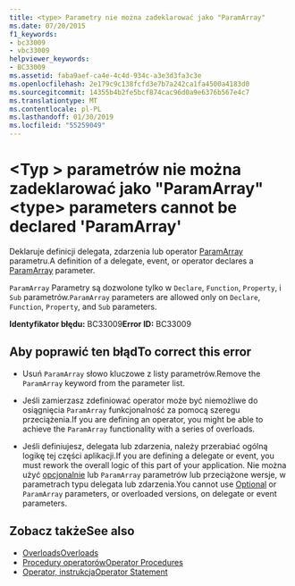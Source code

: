 ```yaml
---
title: <type> Parametry nie można zadeklarować jako "ParamArray"
ms.date: 07/20/2015
f1_keywords:
- bc33009
- vbc33009
helpviewer_keywords:
- BC33009
ms.assetid: faba9aef-ca4e-4c4d-934c-a3e3d3fa3c3e
ms.openlocfilehash: 2e179c9c138fcfd3e7b7a242ca1fa4500a4183d0
ms.sourcegitcommit: 14355b4b2fe5bcf874cac96d0a9e6376b567e4c7
ms.translationtype: MT
ms.contentlocale: pl-PL
ms.lasthandoff: 01/30/2019
ms.locfileid: "55259049"
---
```

# <a name="type-parameters-cannot-be-declared-paramarray"></a><span data-ttu-id="6d43b-102">\<Typ > parametrów nie można zadeklarować jako "ParamArray"</span><span class="sxs-lookup"><span data-stu-id="6d43b-102">\<type> parameters cannot be declared 'ParamArray'</span></span>
<span data-ttu-id="6d43b-103">Deklaruje definicji delegata, zdarzenia lub operator [ParamArray](../../visual-basic/language-reference/modifiers/paramarray.md) parametru.</span><span class="sxs-lookup"><span data-stu-id="6d43b-103">A definition of a delegate, event, or operator declares a [ParamArray](../../visual-basic/language-reference/modifiers/paramarray.md) parameter.</span></span>  
  
 <span data-ttu-id="6d43b-104">`ParamArray` Parametry są dozwolone tylko w `Declare`, `Function`, `Property`, i `Sub` parametrów.</span><span class="sxs-lookup"><span data-stu-id="6d43b-104">`ParamArray` parameters are allowed only on `Declare`, `Function`, `Property`, and `Sub` parameters.</span></span>  
  
 <span data-ttu-id="6d43b-105">**Identyfikator błędu:** BC33009</span><span class="sxs-lookup"><span data-stu-id="6d43b-105">**Error ID:** BC33009</span></span>  
  
## <a name="to-correct-this-error"></a><span data-ttu-id="6d43b-106">Aby poprawić ten błąd</span><span class="sxs-lookup"><span data-stu-id="6d43b-106">To correct this error</span></span>  
  
-   <span data-ttu-id="6d43b-107">Usuń `ParamArray` słowo kluczowe z listy parametrów.</span><span class="sxs-lookup"><span data-stu-id="6d43b-107">Remove the `ParamArray` keyword from the parameter list.</span></span>  
  
-   <span data-ttu-id="6d43b-108">Jeśli zamierzasz zdefiniować operator może być niemożliwe do osiągnięcia `ParamArray` funkcjonalność za pomocą szeregu przeciążenia.</span><span class="sxs-lookup"><span data-stu-id="6d43b-108">If you are defining an operator, you might be able to achieve the `ParamArray` functionality with a series of overloads.</span></span>  
  
-   <span data-ttu-id="6d43b-109">Jeśli definiujesz, delegata lub zdarzenia, należy przerabiać ogólną logikę tej części aplikacji.</span><span class="sxs-lookup"><span data-stu-id="6d43b-109">If you are defining a delegate or event, you must rework the overall logic of this part of your application.</span></span> <span data-ttu-id="6d43b-110">Nie można użyć [opcjonalnie](../../visual-basic/language-reference/modifiers/optional.md) lub `ParamArray` parametrów lub przeciążone wersje, w parametrach typu delegata lub zdarzenia.</span><span class="sxs-lookup"><span data-stu-id="6d43b-110">You cannot use [Optional](../../visual-basic/language-reference/modifiers/optional.md) or `ParamArray` parameters, or overloaded versions, on delegate or event parameters.</span></span>  
  
## <a name="see-also"></a><span data-ttu-id="6d43b-111">Zobacz także</span><span class="sxs-lookup"><span data-stu-id="6d43b-111">See also</span></span>
- [<span data-ttu-id="6d43b-112">Overloads</span><span class="sxs-lookup"><span data-stu-id="6d43b-112">Overloads</span></span>](../../visual-basic/language-reference/modifiers/overloads.md)
- [<span data-ttu-id="6d43b-113">Procedury operatorów</span><span class="sxs-lookup"><span data-stu-id="6d43b-113">Operator Procedures</span></span>](../../visual-basic/programming-guide/language-features/procedures/operator-procedures.md)
- [<span data-ttu-id="6d43b-114">Operator, instrukcja</span><span class="sxs-lookup"><span data-stu-id="6d43b-114">Operator Statement</span></span>](../../visual-basic/language-reference/statements/operator-statement.md)
